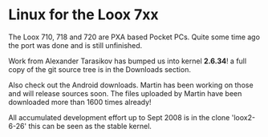 <div>
<h1>Linux for the Loox 7xx</h1>
</div>

The Loox 710, 718 and 720 are PXA based Pocket PCs.
Quite some time ago the port was done and is still unfinished.

Work from Alexander Tarasikov has bumped us into kernel **2.6.34**!
a full copy of the git source tree is in the Downloads section.

Also check out the Android downloads. Martin has been working on those and will release sources soon. The files uploaded by Martin have been downloaded more than 1600 times already!

All accumulated development effort up to Sept 2008 is in the clone 'loox2-6-26' this can be seen as the stable kernel.
